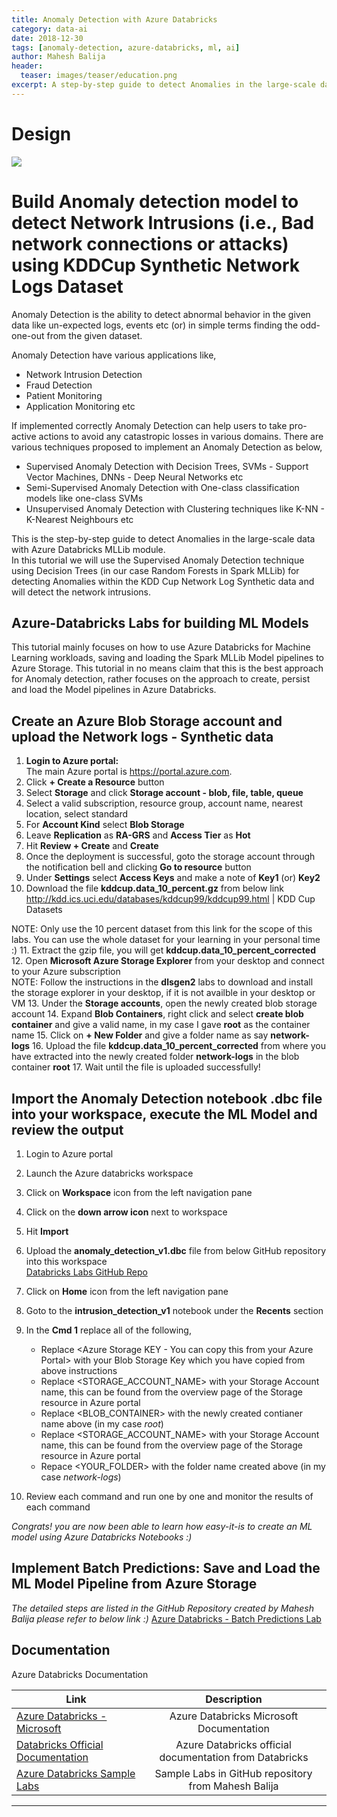 ```yaml
---
title: Anomaly Detection with Azure Databricks
category: data-ai
date: 2018-12-30
tags: [anomaly-detection, azure-databricks, ml, ai]
author: Mahesh Balija
header:
  teaser: images/teaser/education.png
excerpt: A step-by-step guide to detect Anomalies in the large-scale data with Azure Databricks MLLib module. In this tutorial we will learn various Noval Techniques used for detecting Anomalies and will leverage on Random Forests to build a classification model to predict anomalies within the dataset.   
---
```

# Design
![](images/batch_predictions_workflow.jpg)

# Build Anomaly detection model to detect Network Intrusions (i.e., Bad network connections or attacks) using KDDCup Synthetic Network Logs Dataset 

Anomaly Detection is the ability to detect abnormal behavior in the given data like un-expected logs, events etc (or) in simple terms finding the odd-one-out from the given dataset. 

Anomaly Detection have various applications like,

* Network Intrusion Detection
* Fraud Detection
* Patient Monitoring
* Application Monitoring etc

If implemented correctly Anomaly Detection can help users to take pro-active actions to avoid any catastropic losses in various domains. There are various techniques proposed to implement an Anomaly Detection as below,

* Supervised Anomaly Detection with Decision Trees, SVMs - Support Vector Machines, DNNs - Deep Neural Networks etc
* Semi-Supervised Anomaly Detection with One-class classification models like one-class SVMs
* Unsupervised Anomaly Detection with Clustering techniques like K-NN - K-Nearest Neighbours etc

This is the step-by-step guide to detect Anomalies in the large-scale data with Azure Databricks MLLib module.  
In this tutorial we will use the Supervised Anomaly Detection technique using Decision Trees (in our case Random Forests in Spark MLLib) for detecting Anomalies within the KDD Cup Network Log Synthetic data and will detect the network intrusions.

## Azure-Databricks Labs for building ML Models  
  
This tutorial mainly focuses on how to use Azure Databricks for Machine Learning workloads, saving and loading the Spark MLLib Model pipelines to Azure Storage. This tutorial in no means claim that this is the best approach for Anomaly detection, rather focuses on the approach to create, persist and load the Model pipelines in Azure Databricks.

## Create an Azure Blob Storage account and upload the Network logs - Synthetic data

1. **Login to Azure portal:**   
The main Azure portal is <a href="https://portal.azure.com" target="portal">https://portal.azure.com</a>.  
2. Click **+ Create a Resource** button
3. Select **Storage** and click **Storage account - blob, file, table, queue**
4. Select a valid subscription, resource group, account name, nearest location, select standard
5. For **Account Kind** select **Blob Storage**
6. Leave **Replication** as **RA-GRS** and **Access Tier** as **Hot**
7. Hit **Review + Create** and **Create**
8. Once the deployment is successful, goto the storage account through the notification bell and clicking **Go to resource** button
9. Under **Settings** select **Access Keys** and make a note of **Key1** (or) **Key2**
10. Download the file **kddcup.data_10_percent.gz** from below link  
<a href="http://kdd.ics.uci.edu/databases/kddcup99/kddcup99.html" target="portal">http://kdd.ics.uci.edu/databases/kddcup99/kddcup99.html</a> | KDD Cup Datasets
 
NOTE: Only use the 10 percent dataset from this link for the scope of this labs. You can use the whole dataset for your learning in your personal time :)
11. Extract the gzip file, you will get **kddcup.data_10_percent_corrected**
12. Open **Microsoft Azure Storage Explorer** from your desktop and connect to your Azure subscription  
NOTE: Follow the instructions in the **dlsgen2** labs to download and install the storage explorer in your desktop, if it is not availble in your desktop or VM
13. Under the **Storage accounts**, open the newly created blob storage account
14. Expand **Blob Containers**, right click and select **create blob container** and give a valid name, in my case I gave **root** as the container name 
15. Click on **+ New Folder** and give a folder name as say **network-logs**
16. Upload the file **kddcup.data_10_percent_corrected** from where you have extracted into the newly created folder **network-logs** in the blob container **root**
17. Wait until the file is uploaded successfully!
 
## Import the Anomaly Detection notebook .dbc file into your workspace, execute the ML Model and review the output

1. Login to Azure portal
2. Launch the Azure databricks workspace
3. Click on **Workspace** icon from the left navigation pane 
4. Click on the **down arrow icon** next to workspace
5. Hit **Import**
6. Upload the **anomaly_detection_v1.dbc** file from below GitHub repository into this workspace   
<a href="https://github.com/mabalija/azure-databricks-labs/tree/master/db-labs-04-ml-01-anomalydetection" target="portal">Databricks Labs GitHub Repo</a>
  
7. Click on **Home** icon from the left navigation pane
8. Goto to the **intrusion_detection_v1** notebook under the **Recents** section
9. In the **Cmd 1** replace all of the following,
    * Replace <Azure Storage KEY - You can copy this from your Azure Portal> with your Blob Storage Key which you have copied from above instructions
    * Replace <STORAGE_ACCOUNT_NAME> with your Storage Account name, this can be found from the overview page of the Storage resource in Azure portal
    * Replace <BLOB_CONTAINER> with the newly created contianer name above (in my case *root*)
    * Replace <STORAGE_ACCOUNT_NAME> with your Storage Account name, this can be found from the overview page of the Storage resource in Azure portal
    * Repace <YOUR_FOLDER> with the folder name created above (in my case *network-logs*)
10. Review each command and run one by one and monitor the results of each command

*Congrats! you are now been able to learn how easy-it-is to create an ML model using Azure Databricks Notebooks :)*

## Implement Batch Predictions: Save and Load the ML Model Pipeline from Azure Storage

*The detailed steps are listed in the GitHub Repository created by Mahesh Balija please refer to below link :)*
<a href="https://github.com/mabalija/azure-databricks-labs/tree/master/db-labs-04-ml-02-batchpredict" target="portal">Azure Databricks - Batch Predictions Lab</a>  

## Documentation

Azure Databricks Documentation

| Link    | Description    | 
| ------------- |:-------------:|  
| <a href="https://docs.microsoft.com/en-us/azure/azure-databricks/" target="azuredocs">Azure Databricks - Microsoft</a>   | Azure Databricks Microsoft Documentation   |  
| <a href="https://docs.azuredatabricks.net/" target="Databricks">Databricks Official Documentation</a>   | Azure Databricks official documentation from Databricks   |    
| <a href="https://github.com/mabalija/azure-databricks-labs" target="Databricks Labs GitHub Repo, Mahesh Balija">Azure Databricks Sample Labs</a>    | Sample Labs in GitHub repository from Mahesh Balija    | 
------------------------------------------------------------------
